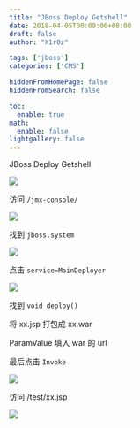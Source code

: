 ```yaml
---
title: "JBoss Deploy Getshell"
date: 2018-04-05T00:00:00+08:00
draft: false
author: "X1r0z"

tags: ['jboss']
categories: ['CMS']

hiddenFromHomePage: false
hiddenFromSearch: false

toc:
  enable: true
math:
  enable: false
lightgallery: false
---
```


JBoss Deploy Getshell

<!--more-->

![](http://exp10it-1252109039.cossh.myqcloud.com/2018/04/06/1522981732.jpg)

访问 `/jmx-console/`

![](http://exp10it-1252109039.cossh.myqcloud.com/2018/04/05/1522920435.jpg)

找到  `jboss.system`

![](http://exp10it-1252109039.cossh.myqcloud.com/2018/04/05/1522920436.jpg)

点击 `service=MainDeployer`

![](http://exp10it-1252109039.cossh.myqcloud.com/2018/04/05/1522920438.jpg)

找到 `void deploy()`

将 xx.jsp 打包成 xx.war

ParamValue 填入 war 的 url

最后点击 `Invoke`

![](http://exp10it-1252109039.cossh.myqcloud.com/2018/04/05/1522920439.jpg)

访问 /test/xx.jsp

![](http://exp10it-1252109039.cossh.myqcloud.com/2018/04/05/1522920440.jpg)